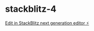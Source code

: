 # stackblitz-4

[Edit in StackBlitz next generation editor ⚡️](https://stackblitz.com/~/github.com/francexavimessi/stackblitz-4)